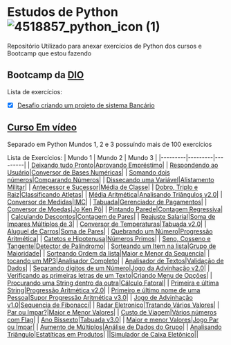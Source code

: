 # Estudos de Python ![4518857_python_icon (1)](https://github.com/Diego-Cerqueira/Python-Studies/assets/135269786/2c23ba77-1988-4582-acec-5952c17e1dc6)

Repositório Utilizado para anexar exercícios de Python dos cursos e Bootcamp que estou fazendo


## Bootcamp da [DIO](https://web.dio.me/)

Lista de exercícios:

- [x] [Desafio criando um projeto de sistema Bancário](https://github.com/Diego-Cerqueira/Python-Studies/blob/main/DIO%20Exerc%C3%ADcios/DIO%20Criando%20Sistema%20Banc%C3%A1rio.py)




## [Curso Em vídeo](https://www.cursoemvideo.com/)

Separado em Python Mundos 1, 2 e 3 possuíndo mais de 100 exercícios

Lista de Exercícios:
| Mundo 1 | Mundo 2 | Mundo 3 |
|---------|---------|---------|
| [Deixando tudo Pronto](https://github.com/Diego-Cerqueira/Python-Studies/blob/main/Curso%20em%20V%C3%ADdeo%20Exerc%C3%ADcios/Exerc%C3%ADcio%20001.py)|[Aprovando Empréstimo](https://github.com/Diego-Cerqueira/Python-Studies/blob/main/Curso%20em%20V%C3%ADdeo%20Exerc%C3%ADcios/Exerc%C3%ADcio%20036.py)|
| [Respondendo ao Usuário](https://github.com/Diego-Cerqueira/Python-Studies/blob/main/Curso%20em%20V%C3%ADdeo%20Exerc%C3%ADcios/Exerc%C3%ADcio%20002.py)|[Conversor de Bases Numéricas](https://github.com/Diego-Cerqueira/Python-Studies/blob/main/Curso%20em%20V%C3%ADdeo%20Exerc%C3%ADcios/Exerc%C3%ADcio%20037.py)|
| [Somando dois números](https://github.com/Diego-Cerqueira/Python-Studies/blob/main/Curso%20em%20V%C3%ADdeo%20Exerc%C3%ADcios/Exerc%C3%ADcio%20003.py)|[Comparando Números](https://github.com/Diego-Cerqueira/Python-Studies/blob/main/Curso%20em%20V%C3%ADdeo%20Exerc%C3%ADcios/Exerc%C3%ADcio%20038.py)|
| [Dissecando uma Variável](https://github.com/Diego-Cerqueira/Python-Studies/blob/main/Curso%20em%20V%C3%ADdeo%20Exerc%C3%ADcios/Exerc%C3%ADcio%20004.py)|[Alistamento Militar](https://github.com/Diego-Cerqueira/Python-Studies/blob/main/Curso%20em%20V%C3%ADdeo%20Exerc%C3%ADcios/Exerc%C3%ADcio%20039.py)|
| [Antecessor e Sucessor](https://github.com/Diego-Cerqueira/Python-Studies/blob/main/Curso%20em%20V%C3%ADdeo%20Exerc%C3%ADcios/Exerc%C3%ADcio%20005.py)|[Média de Classe](https://github.com/Diego-Cerqueira/Python-Studies/blob/main/Curso%20em%20V%C3%ADdeo%20Exerc%C3%ADcios/Exerc%C3%ADcio%20040.py)|
| [Dobro, Triplo e Raiz](https://github.com/Diego-Cerqueira/Python-Studies/blob/main/Curso%20em%20V%C3%ADdeo%20Exerc%C3%ADcios/Exerc%C3%ADcio%20006.py)|[Classificando Atletas](https://github.com/Diego-Cerqueira/Python-Studies/blob/main/Curso%20em%20V%C3%ADdeo%20Exerc%C3%ADcios/Exerc%C3%ADcio%20041.py)|
| [Média Aritmética](https://github.com/Diego-Cerqueira/Python-Studies/blob/main/Curso%20em%20V%C3%ADdeo%20Exerc%C3%ADcios/Exerc%C3%ADcio%20007.py)|[Analisando Triângulos v2.0](https://github.com/Diego-Cerqueira/Python-Studies/blob/main/Curso%20em%20V%C3%ADdeo%20Exerc%C3%ADcios/Exerc%C3%ADcio%20042.py)|
| [Conversor de Medidas](https://github.com/Diego-Cerqueira/Python-Studies/blob/main/Curso%20em%20V%C3%ADdeo%20Exerc%C3%ADcios/Exerc%C3%ADcio%20008.py)|[IMC](https://github.com/Diego-Cerqueira/Python-Studies/blob/main/Curso%20em%20V%C3%ADdeo%20Exerc%C3%ADcios/Exerc%C3%ADcio%20043.py)|
| [Tabuada](https://github.com/Diego-Cerqueira/Python-Studies/blob/main/Curso%20em%20V%C3%ADdeo%20Exerc%C3%ADcios/Exerc%C3%ADcio%20009.py)|[Gerenciador de Pagamentos](https://github.com/Diego-Cerqueira/Python-Studies/blob/main/Curso%20em%20V%C3%ADdeo%20Exerc%C3%ADcios/Exerc%C3%ADcio%20044.py)|
| [Conversor de Moedas](https://github.com/Diego-Cerqueira/Python-Studies/blob/main/Curso%20em%20V%C3%ADdeo%20Exerc%C3%ADcios/Exerc%C3%ADcio%20010.py)|[Jo Ken Pô](https://github.com/Diego-Cerqueira/Python-Studies/blob/main/Curso%20em%20V%C3%ADdeo%20Exerc%C3%ADcios/Exerc%C3%ADcio%20045.py)|
| [Pintando Parede](https://github.com/Diego-Cerqueira/Python-Studies/blob/main/Curso%20em%20V%C3%ADdeo%20Exerc%C3%ADcios/Exerc%C3%ADcio%20011.py)|[Contagem Regressiva](https://github.com/Diego-Cerqueira/Python-Studies/blob/main/Curso%20em%20V%C3%ADdeo%20Exerc%C3%ADcios/Exerc%C3%ADcio%20046.py)|
| [Calculando Descontos](https://github.com/Diego-Cerqueira/Python-Studies/blob/main/Curso%20em%20V%C3%ADdeo%20Exerc%C3%ADcios/Exerc%C3%ADcio%20012.py)|[Contagem de Pares](https://github.com/Diego-Cerqueira/Python-Studies/blob/main/Curso%20em%20V%C3%ADdeo%20Exerc%C3%ADcios/Exerc%C3%ADcio%20047.py)|
| [Reajuste Salarial](https://github.com/Diego-Cerqueira/Python-Studies/blob/main/Curso%20em%20V%C3%ADdeo%20Exerc%C3%ADcios/Exerc%C3%ADcio%20013.py)|[Soma de Ímpares Múltiplos de 3](https://github.com/Diego-Cerqueira/Python-Studies/blob/main/Curso%20em%20V%C3%ADdeo%20Exerc%C3%ADcios/Exerc%C3%ADcio%20048.py)|
| [Conversor de Temperaturas](https://github.com/Diego-Cerqueira/Python-Studies/blob/main/Curso%20em%20V%C3%ADdeo%20Exerc%C3%ADcios/Exerc%C3%ADcio%20014.py)|[Tabuada v2.0](https://github.com/Diego-Cerqueira/Python-Studies/blob/main/Curso%20em%20V%C3%ADdeo%20Exerc%C3%ADcios/Exerc%C3%ADcio%20049.py)|
| [Aluguel de Carros](https://github.com/Diego-Cerqueira/Python-Studies/blob/main/Curso%20em%20V%C3%ADdeo%20Exerc%C3%ADcios/Exerc%C3%ADcio%20015.py)|[Soma de Pares](https://github.com/Diego-Cerqueira/Python-Studies/blob/main/Curso%20em%20V%C3%ADdeo%20Exerc%C3%ADcios/Exerc%C3%ADcio%20050.py)|
| [Quebrando um Número](https://github.com/Diego-Cerqueira/Python-Studies/blob/main/Curso%20em%20V%C3%ADdeo%20Exerc%C3%ADcios/Exerc%C3%ADcio%20016.py)|[Progressão Aritmética](https://github.com/Diego-Cerqueira/Python-Studies/blob/main/Curso%20em%20V%C3%ADdeo%20Exerc%C3%ADcios/Exerc%C3%ADcio%20051.py)|
| [Catetos e Hipotenusa](https://github.com/Diego-Cerqueira/Python-Studies/blob/main/Curso%20em%20V%C3%ADdeo%20Exerc%C3%ADcios/Exerc%C3%ADcio%20017.py)|[Números Primos](https://github.com/Diego-Cerqueira/Python-Studies/blob/main/Curso%20em%20V%C3%ADdeo%20Exerc%C3%ADcios/Exerc%C3%ADcio%20052.py)|
| [Seno, Cosseno e Tangente](https://github.com/Diego-Cerqueira/Python-Studies/blob/main/Curso%20em%20V%C3%ADdeo%20Exerc%C3%ADcios/Exerc%C3%ADcio%20018.py)|[Detector de Palíndromo](https://github.com/Diego-Cerqueira/Python-Studies/blob/main/Curso%20em%20V%C3%ADdeo%20Exerc%C3%ADcios/Exerc%C3%ADcio%20053.py)|
| [Sorteando um Item na lista](https://github.com/Diego-Cerqueira/Python-Studies/blob/main/Curso%20em%20V%C3%ADdeo%20Exerc%C3%ADcios/Exerc%C3%ADcio%20019.py)|[Grupo de Maioridade](https://github.com/Diego-Cerqueira/Python-Studies/blob/main/Curso%20em%20V%C3%ADdeo%20Exerc%C3%ADcios/Exerc%C3%ADcio%20054.py)|
| [Sorteando Ordem da lista](https://github.com/Diego-Cerqueira/Python-Studies/blob/main/Curso%20em%20V%C3%ADdeo%20Exerc%C3%ADcios/Exerc%C3%ADcio%20020.py)|[Maior e Menor da Sequencia](https://github.com/Diego-Cerqueira/Python-Studies/blob/main/Curso%20em%20V%C3%ADdeo%20Exerc%C3%ADcios/Exerc%C3%ADcio%20055.py)|
| [tocando um MP3]()|[Analisador Completo](https://github.com/Diego-Cerqueira/Python-Studies/blob/main/Curso%20em%20V%C3%ADdeo%20Exerc%C3%ADcios/Exerc%C3%ADcio%20056.py)|
| [Analisador de Textos](https://github.com/Diego-Cerqueira/Python-Studies/blob/main/Curso%20em%20V%C3%ADdeo%20Exerc%C3%ADcios/Exerc%C3%ADcio%20022.py)|[Validação de Dados](https://github.com/Diego-Cerqueira/Python-Studies/blob/main/Curso%20em%20V%C3%ADdeo%20Exerc%C3%ADcios/Exerc%C3%ADcio%20057.py)|
| [Separando dígitos de um Número](https://github.com/Diego-Cerqueira/Python-Studies/blob/main/Curso%20em%20V%C3%ADdeo%20Exerc%C3%ADcios/Exerc%C3%ADcio%20023.py)|[Jogo da Advinhação v2.0](https://github.com/Diego-Cerqueira/Python-Studies/blob/main/Curso%20em%20V%C3%ADdeo%20Exerc%C3%ADcios/Exerc%C3%ADcio%20058.py)|
| [Verificando as primeiras letras de um Texto](https://github.com/Diego-Cerqueira/Python-Studies/blob/main/Curso%20em%20V%C3%ADdeo%20Exerc%C3%ADcios/Exerc%C3%ADcio%20024.py)|[Criando Menu de Opções](https://github.com/Diego-Cerqueira/Python-Studies/blob/main/Curso%20em%20V%C3%ADdeo%20Exerc%C3%ADcios/Exerc%C3%ADcio%20059.py)|
| [Procurando uma String dentro da outra](https://github.com/Diego-Cerqueira/Python-Studies/blob/main/Curso%20em%20V%C3%ADdeo%20Exerc%C3%ADcios/Exerc%C3%ADcio%20025.py)|[Cálculo Fatoral](https://github.com/Diego-Cerqueira/Python-Studies/blob/main/Curso%20em%20V%C3%ADdeo%20Exerc%C3%ADcios/Exerc%C3%ADcio%20060.py)|
| [Primeira e última String](https://github.com/Diego-Cerqueira/Python-Studies/blob/main/Curso%20em%20V%C3%ADdeo%20Exerc%C3%ADcios/Exerc%C3%ADcio%20026.py)|[Progressão Aritmética v2.0](https://github.com/Diego-Cerqueira/Python-Studies/blob/main/Curso%20em%20V%C3%ADdeo%20Exerc%C3%ADcios/Exerc%C3%ADcio%20061.py)|
| [Primeiro e último nome de uma Pessoa](https://github.com/Diego-Cerqueira/Python-Studies/blob/main/Curso%20em%20V%C3%ADdeo%20Exerc%C3%ADcios/Exerc%C3%ADcio%20027.py)|[Supor Progressão Aritmética v3.0](https://github.com/Diego-Cerqueira/Python-Studies/blob/main/Curso%20em%20V%C3%ADdeo%20Exerc%C3%ADcios/Exerc%C3%ADcio%20062.py)|
| [Jogo de Advinhação v1.0](https://github.com/Diego-Cerqueira/Python-Studies/blob/main/Curso%20em%20V%C3%ADdeo%20Exerc%C3%ADcios/Exerc%C3%ADcio%20028.py)|[Sequencia de Fibonacci](https://github.com/Diego-Cerqueira/Python-Studies/blob/main/Curso%20em%20V%C3%ADdeo%20Exerc%C3%ADcios/Exerc%C3%ADcio%20063.py)|
| [Radar Eletronico](https://github.com/Diego-Cerqueira/Python-Studies/blob/main/Curso%20em%20V%C3%ADdeo%20Exerc%C3%ADcios/Exerc%C3%ADcio%20029.py)|[Tratando Vários Valores](https://github.com/Diego-Cerqueira/Python-Studies/blob/main/Curso%20em%20V%C3%ADdeo%20Exerc%C3%ADcios/Exerc%C3%ADcio%20064.py)|
| [Par ou Impar?](https://github.com/Diego-Cerqueira/Python-Studies/blob/main/Curso%20em%20V%C3%ADdeo%20Exerc%C3%ADcios/Exerc%C3%ADcio%20030.py)|[Maior e Menor Valores](https://github.com/Diego-Cerqueira/Python-Studies/blob/main/Curso%20em%20V%C3%ADdeo%20Exerc%C3%ADcios/Exerc%C3%ADcio%20065.py)|
| [Custo de Viagem](https://github.com/Diego-Cerqueira/Python-Studies/blob/main/Curso%20em%20V%C3%ADdeo%20Exerc%C3%ADcios/Exerc%C3%ADcio%20031.py)|[Vários números com Flag](https://github.com/Diego-Cerqueira/Python-Studies/blob/main/Curso%20em%20V%C3%ADdeo%20Exerc%C3%ADcios/Exerc%C3%ADcio%20066.py)|
| [Ano Bissexto](https://github.com/Diego-Cerqueira/Python-Studies/blob/main/Curso%20em%20V%C3%ADdeo%20Exerc%C3%ADcios/Exerc%C3%ADcio%20032.py)|[Tabuada v3.0](https://github.com/Diego-Cerqueira/Python-Studies/blob/main/Curso%20em%20V%C3%ADdeo%20Exerc%C3%ADcios/Exerc%C3%ADcio%20067.py)|
| [Maior e menor Valores](https://github.com/Diego-Cerqueira/Python-Studies/blob/main/Curso%20em%20V%C3%ADdeo%20Exerc%C3%ADcios/Exerc%C3%ADcio%20032.py)|[Jogo Par ou Ímpar](https://github.com/Diego-Cerqueira/Python-Studies/blob/main/Curso%20em%20V%C3%ADdeo%20Exerc%C3%ADcios/Exerc%C3%ADcio%20068.py)|
| [Aumento de Múltiplos](https://github.com/Diego-Cerqueira/Python-Studies/blob/main/Curso%20em%20V%C3%ADdeo%20Exerc%C3%ADcios/Exerc%C3%ADcio%20034.py)|[Análise de Dados do Grupo](https://github.com/Diego-Cerqueira/Python-Studies/blob/main/Curso%20em%20V%C3%ADdeo%20Exerc%C3%ADcios/Exerc%C3%ADcio%20069.py)|
| [Analisando Triângulo](https://github.com/Diego-Cerqueira/Python-Studies/blob/main/Curso%20em%20V%C3%ADdeo%20Exerc%C3%ADcios/Exerc%C3%ADcio%20035.py)|[Estatíticas em Produtos](https://github.com/Diego-Cerqueira/Python-Studies/blob/main/Curso%20em%20V%C3%ADdeo%20Exerc%C3%ADcios/Exerc%C3%ADcio%20070.py)|
||[Simulador de Caixa Eletônico](https://github.com/Diego-Cerqueira/Python-Studies/blob/main/Curso%20em%20V%C3%ADdeo%20Exerc%C3%ADcios/Exerc%C3%ADcio%20071.py)||
